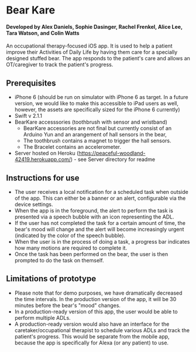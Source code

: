 # Bear Kare
#### Developed by Alex Daniels, Sophie Dasinger, Rachel Frenkel, Alice Lee, Tara Watson, and Colin Watts
An occupational therapy-focused iOS app. It is used to help a patient improve their Activities of Daily Life by having them care for a specially designed stuffed bear. The app responds to the patient's care and allows an OT/caregiver to track the patient's progress.

## Prerequisites
* iPhone 6 (should be run on simulator with iPhone 6 as target. In a future version, we would like to make this accessible to iPad users as well, however, the assets are specifically sized for the iPhone 6 currently)
* Swift v 2.1.1
* BearKare accesssories (toothbrush with sensor and wristband)
  * BearKare accessories are not final but currently consist of an Arduino Yun and an arangement of hall sensors in the bear,
  * The toothbrush contains a magnet to trigger the hall sensors.
  * The Bracelet contains an accelerometer. 
* Server hosted on Heroku (https://peaceful-woodland-42419.herokuapp.com/) - see Server directory for readme

## Instructions for use
* The user receives a local notification for a scheduled task when outside of the app. This can either be a banner or an alert, configurable via the device settings. 
* When the app is in the foreground, the alert to perform the task is presented via a speech bubble with an icon representing the ADL. 
* If the user has not completed the task for a certain amount of time, the bear's mood will change and the alert will become increasingly urgent (indicated by the color of the speech bubble). 
* When the user is in the process of doing a task, a progress bar indicates how many motions are required to complete it.
* Once the task has been performed on the bear, the user is then prompted to do the task on themself. 

## Limitations of prototype
* Please note that for demo purposes, we have dramatically decreased the time intervals. In the production version of the app, it will be 30 minutes before the bear's "mood" changes.
* In a production-ready version of this app, the user would be able to perform multiple ADLs.
* A production-ready version would also have an interface for the caretaker/occupational therapist to schedule various ADLs and track the patient's progress. This would be separate from the mobile app, because the app is specifically for Alexa (or any patient) to use.
